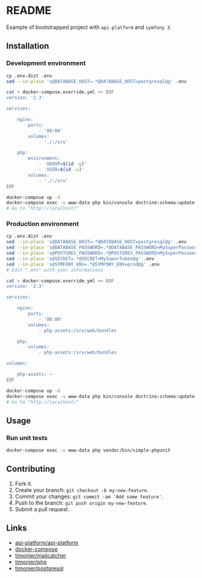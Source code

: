 # README

Example of bootstrapped project with `api-platform` and `symfony 3`.

## Installation

### Development environment

```sh
cp .env.dist .env
sed --in-place 's@DATABASE_HOST=.*@DATABASE_HOST=postgresql@g' .env

cat > docker-compose.override.yml << EOF
version: '2.3'

services:

    nginx:
        ports:
            - '80:80'
        volumes:
            - './:/srv'

    php:
        environment:
            - 'GROUP=$(id -g)'
            - 'USER=$(id -u)'
        volumes:
            - './:/srv'
EOF

docker-compose up -d
docker-compose exec -u www-data php bin/console doctrine:schema:update --force
# Go to "http://localhost/"
```

### Production environment

```sh
cp .env.dist .env
sed --in-place 's@DATABASE_HOST=.*@DATABASE_HOST=postgresql@g' .env
sed --in-place 's@DATABASE_PASSWORD=.*@DATABASE_PASSWORD=MySuperPassword@g' .env
sed --in-place 's@POSTGRES_PASSWORD=.*@POSTGRES_PASSWORD=MySuperPassword@g' .env
sed --in-place 's@SECRET=.*@SECRET=MySuperToken@g' .env
sed --in-place 's@SYMFONY_ENV=.*@SYMFONY_ENV=prod@g' .env
# Edit ".env" with your informations

cat > docker-compose.override.yml << EOF
version: '2.3'

services:

    nginx:
        ports:
            - '80:80'
        volumes:
            - php-assets:/srv/web/bundles

    php:
        volumes:
            - php-assets:/srv/web/bundles

volumes:

    php-assets: ~
EOF

docker-compose up -d
docker-compose exec -u www-data php bin/console doctrine:schema:update --force
# Go to "http://localhost/"
```

## Usage

### Run unit tests

```sh
docker-compose exec -u www-data php vendor/bin/simple-phpunit
```

## Contributing

1. Fork it.
2. Create your branch: `git checkout -b my-new-feature`.
3. Commit your changes: `git commit -am 'Add some feature'`.
4. Push to the branch: `git push origin my-new-feature`.
5. Submit a pull request.

## Links

* [api-platform/api-platform](https://github.com/api-platform/api-platform)
* [docker-compose](https://docs.docker.com/compose/)
* [timonier/mailcatcher](https://github.com/timonier/mailcatcher)
* [timonier/php](https://github.com/timonier/php)
* [timonier/postgresql](https://github.com/timonier/postgresql)
